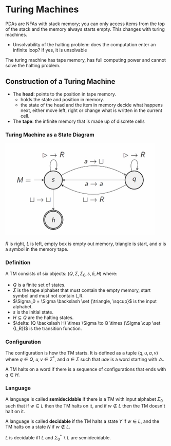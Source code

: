 # Turing Machines

PDAs are NFAs with stack memory; you can only access items from the top of the stack and the memory always starts empty. This changes with turing machines.

- Unsolvability of the halting problem: does the computation enter an infinite loop? If yes, it is unsolvable

The turing machine has tape memory, has full computing power and cannot solve the halting problem.

## Construction of a Turing Machine

- The **head**: points to the position in tape memory.
    - holds the state and position in memory.
    - the state of the head and the item in memory decide what happens next, either move left, right or change what is written in the current cell. 
- The **tape**: the infinite memory that is made up of discrete cells

### Turing Machine as a State Diagram

![](assets/2025-01-28-14-17-57.png)

$R$ is right, $L$ is left, empty box is empty out memory, triangle is start, and $a$ is a symbol in the memory tape.


### Definition

A TM consists of six objects: $(Q, \Sigma, \Sigma _0, s, \delta, H)$ where:

- $Q$ is a finite set of states.
- $\Sigma$ is the tape alphabet that must contain the empty memory, start symbol and must not contain L,R. 
- $\Sigma_0 = \Sigma \backslash \set {\triangle, \sqcup}$ is the input alphabet.
- $s$ is the initial state.
- $H \subseteq Q$ are the halting states.
- $\delta: (Q \backslash H) \times \Sigma \to Q \times (\Sigma \cup \set {L,R})$ is the transition function.

### Configuration

The configuration is how the TM starts. It is defined as a tuple $(q,u,a,v)$ where $q \in Q$, $u, v \in \Sigma ^*$, and $a \in \Sigma$ such that $uav$ is a word starting with $\triangle$. 

A TM halts on a word if there is a sequence of configurations that ends with $q \in H$. 

### Language

A language is called **semidecidable** if there is a TM with input alphabet $\Sigma _0$ such that if $w \in L$ then the TM halts on it, and if $w \notin L$ then the TM doesn't halt on it. 

A language is called **decidable** if the TM halts a state $Y$ if $w \in L$, and the TM halts on a state $N$ if $w \notin L$. 

$L$ is decidable iff $L$ and $\Sigma ^* _0 \backslash L$ are semidecidable. 